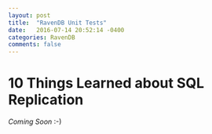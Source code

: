 ```yaml
---
layout: post
title:  "RavenDB Unit Tests"
date:   2016-07-14 20:52:14 -0400
categories: RavenDB
comments: false
---
```


10 Things Learned about SQL Replication
=========================

*Coming Soon* :-)